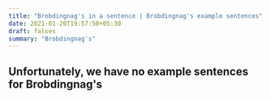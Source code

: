 ```yaml
---
title: "Brobdingnag's in a sentence | Brobdingnag's example sentences"
date: 2021-01-20T19:57:50+05:30
draft: falses
summary: "Brobdingnag's"
---
```

## Unfortunately, we have no example sentences for Brobdingnag's                 
